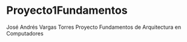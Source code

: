 # Proyecto1Fundamentos
José Andrés Vargas Torres Proyecto Fundamentos de Arquitectura en Computadores
